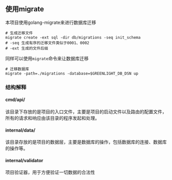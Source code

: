 ## 使用migrate

本项目使用golang-migrate来进行数据库迁移
```shell
# 生成迁移文件
migrate create -ext sql -dir db/migrations -seq init_schema
# -seq 生成有序的迁移文件类似于0001、0002
# -ext 生成的文件后缀
```
同样可以使用`migrate`命令来让数据库迁移
```shell
# 迁移数据库
migrate -path=./migrations -database=$GREENLIGHT_DB_DSN up
```


### 结构解释

#### cmd/api/
该目录下存放的是项目的入口文件，主要是项目的启动文件以及路由的配置文件，所有的请求和响应由该目录的程序发起和处理。

#### internal/data/
该目录存放的是项目的数据层，主要是数据库的操作，包括数据库的连接、数据库的操作等。

#### internal/validator
项目验证器，用于方便验证一切数据的合法性
